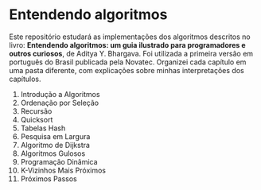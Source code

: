 # Entendendo algoritmos
Este repositório estudará as implementações dos algoritmos descritos no livro: **Entendendo algoritmos: um guia ilustrado para programadores e outros curiosos**, de Aditya Y. Bhargava. Foi utilizada a primeira versão em português do Brasil publicada pela Novatec. Organizei cada capítulo em uma pasta diferente, com explicações sobre minhas interpretações dos capítulos.  

1. Introdução a Algoritmos
2. Ordenação por Seleção
3. Recursão
4. Quicksort
5. Tabelas Hash
6. Pesquisa em Largura
7. Algoritmo de Dijkstra
8. Algoritmos Gulosos
9. Programação Dinâmica
10. K-Vizinhos Mais Próximos
11. Próximos Passos
